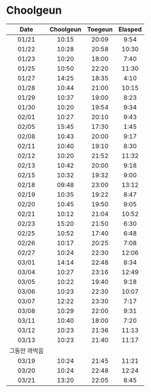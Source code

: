 # Choolgeun

|  Date  |Choolgeun| Toegeun | Elasped |
|:------:|:-------:|:-------:|:-------:|
|  01/21 |  10:15  |  20:09  |  9:54   |
|  01/22 |  10:28  |  20:58  |  10:30  |
|  01/23 |  10:20  |  18:00  |  7:40   |
|  01/25 |  10:50  |  22:20  |  11:30  |
|  01/27 |  14:25  |  18:35  |  4:10   |
|  01/28 |  10:44  |  21:00  |  10:15  |
|  01/29 |  10:37  |  19:00  |  8:23   |
|  01/30 |  10:20  |  19:54  |  9:34   |
|  02/01 |  10:27  |  20:10  |  9:43   |
|  02/05 |  15:45  |  17:30  |  1:45   |
|  02/08 |  10:43  |  20:00  |  9:17   |
|  02/11 |  10:40  |  19:10  |  8:30   |
|  02/12 |  10:20  |  21:52  |  11:32  |
|  02/13 |  10:42  |  20:00  |  9:18   |
|  02/15 |  10:32  |  19:32  |  9:00   |
|  02/18 |  09:48  |  23:00  |  13:12  |
|  02/19 |  10:35  |  19:22  |  8:47   |
|  02/20 |  10:45  |  19:50  |  9:05   |
|  02/21 |  10:12  |  21:04  |  10:52  |
|  02/23 |  15:20  |  21:50  |  6:30   |
|  02/25 |  10:52  |  17:40  |  6:48   |
|  02/26 |  10:17  |  20:25  |  7:08   |
|  02/27 |  10:24  |  22:30  |  12:06  |
|  03/01 |  14:14  |  22:48  |  8:34   |
|  03/04 |  10:27  |  23:16  |  12:49  |
|  03/05 |  10:22  |  19:40  |  9:18   |
|  03/06 |  10:23  |  22:30  |  10:07  |
|  03/07 |  12:22  |  23:30  |  7:17   |
|  03/08 |  10:29  |  22:00  |  9:31   |
|  03/11 |  10:40  |  18:00  |  7:20   |
|  03/12 |  10:23  |  21:36  |  11:13  |
|  03/13 |  10:23  |  21:40  |  11:17  |
| 그동안 까먹음 | | | |
|  03/19 |  10:24  |  21:45  |  11:21  |
|  03/20 |  10:24  |  22:48  |  12:24  |
|  03/21 |  13:20  |  22:05  |  8:45   |
